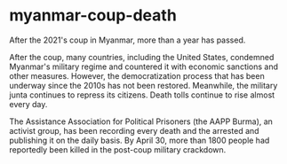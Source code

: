 # myanmar-coup-death

After the 2021's coup in Myanmar, more than a year has passed.

After the coup, many countries, including the United States, condemned Myanmar's military regime and countered it with economic sanctions and other measures. However, the democratization process that has been underway since the 2010s has not been restored. Meanwhile, the military junta continues to repress its citizens. Death tolls continue to rise almost every day.

The Assistance Association for Political Prisoners (the AAPP Burma), an activist group, has been recording every death and the arrested and publishing it on the daily basis. By April 30, more than 1800 people had reportedly been killed in the post-coup military crackdown.
